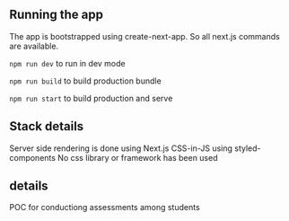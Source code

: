 ## Running the app

The app is bootstrapped using create-next-app. So all next.js commands are available. 

```npm run dev``` to run in dev mode

```npm run build``` to build production bundle

```npm run start``` to build production and serve


## Stack details

Server side rendering is done using Next.js
CSS-in-JS using styled-components
No css library or framework has been used

## details
POC for conductiong assessments among students

